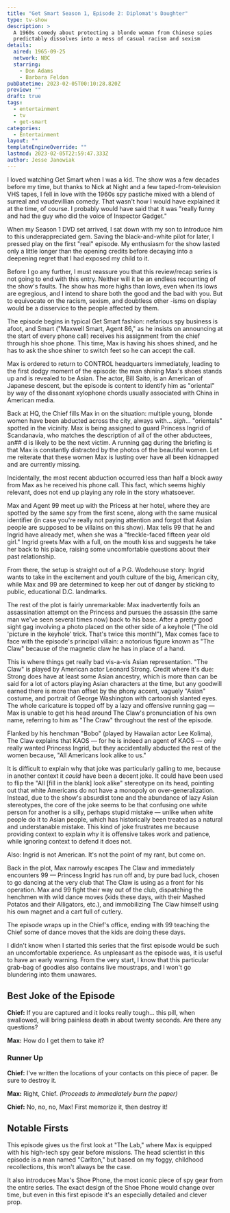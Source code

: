 ```yaml
---
title: "Get Smart Season 1, Episode 2: Diplomat's Daughter"
type: tv-show
description: >
  A 1960s comedy about protecting a blonde woman from Chinese spies
  predictably dissolves into a mess of casual racism and sexism
details:
  aired: 1965-09-25
  network: NBC
  starring:
    - Don Adams
    - Barbara Feldon
pubDatetime: 2023-02-05T00:10:28.820Z
preview: ""
draft: true
tags:
  - entertainment
  - tv
  - get-smart
categories:
  - Entertainment
layout: ""
templateEngineOverride: ""
lastmod: 2023-02-05T22:59:47.333Z
author: Jesse Janowiak
---
```


I loved watching Get Smart when I was a kid. The show was a few decades before my time, but thanks to Nick at Night and a few taped-from-television VHS tapes, I fell in love with the 1960s spy pastiche mixed with a blend of surreal and vaudevillian comedy. That wasn't how I would have explained it at the time, of course. I probably would have said that it was "really funny and had the guy who did the voice of Inspector Gadget."

When my Season 1 DVD set arrived, I sat down with my son to introduce him to this underappreciated gem. Saving the black-and-white pilot for later, I pressed play on the first "real" episode. My enthusiasm for the show lasted only a little longer than the opening credits before decaying into a deepening regret that I had exposed my child to it.

Before I go any further, I must reassure you that this review/recap series is not going to end with this entry. Neither will it be an endless recounting of the show's faults. The show has more highs than lows, even when its lows are egregious, and I intend to share both the good and the bad with you. But to equivocate on the racism, sexism, and doubtless other -isms on display would be a disservice to the people affected by them.

The episode begins in typical Get Smart fashion: nefarious spy business is afoot, and Smart ("Maxwell Smart, Agent 86," as he insists on announcing at the start of every phone call) receives his assignment from the chief through his shoe phone. This time, Max is having his shoes shined, and he has to ask the shoe shiner to switch feet so he can accept the call.

Max is ordered to return to CONTROL headquarters immediately, leading to the first dodgy moment of the episode: the man shining Max's shoes stands up and is revealed to be Asian. The actor, Bill Saito, is an American of Japanese descent, but the episode is content to identify him as "oriental" by way of the dissonant xylophone chords usually associated with China in American media.

Back at HQ, the Chief fills Max in on the situation: multiple young, blonde women have been abducted across the city, always with… _sigh_… "orientals" spotted in the vicinity. Max is being assigned to guard Princess Ingrid of Scandanavia, who matches the description of all of the other abductees, an## d is likely to be the next victim. A running gag during the briefing is that Max is constantly distracted by the photos of the beautiful women. Let me reiterate that these women Max is lusting over have all been kidnapped and are currently missing.

Incidentally, the most recent abduction occurred less than half a block away from Max as he received his phone call. This fact, which seems highly relevant, does not end up playing any role in the story whatsoever.

Max and Agent 99 meet up with the Pricess at her hotel, where they are spotted by the same spy from the first scene, along with the same musical identifier (in case you're really not paying attention and forgot that Asian people are supposed to be villains on this show). Max tells 99 that he and Ingrid have already met, when she was a "freckle-faced fifteen year old girl." Ingrid greets Max with a full, on the mouth kiss and suggests he take her back to his place, raising some uncomfortable questions about their past relationship.

From there, the setup is straight out of a P.G. Wodehouse story: Ingrid wants to take in the excitement and youth culture of the big, American city, while Max and 99 are determined to keep her out of danger by sticking to public, educational D.C. landmarks.

The rest of the plot is fairly unremarkable: Max inadvertently foils an assassination attempt on the Princess and pursues the assassin (the same man we've seen several times now) back to his base. After a pretty good sight gag involving a photo placed on the other side of a keyhole ("The old 'picture in the keyhole' trick. That's twice this month!"), Max comes face to face with the episode's principal villain: a notorious figure known as "The Claw" because of the magnetic claw he has in place of a hand.

This is where things get really bad vis-a-vis Asian representation. "The Claw" is played by American actor Leonard Strong. Credit where it's due: Strong does have at least some Asian ancestry, which is more than can be said for a lot of actors playing Asian characters at the time, but any goodwill earned there is more than offset by the phony accent, vaguely "Asian" costume, and portrait of George Washington with cartoonish slanted eyes. The whole caricature is topped off by a lazy and offensive running gag — Max is unable to get his head around The Claw's pronunciation of his own name, referring to him as "The Craw" throughout the rest of the episode.

Flanked by his henchman "Bobo" (played by Hawaiian actor Lee Kolima), The Claw explains that KAOS — for he is indeed an agent of KAOS — only really wanted Princess Ingrid, but they accidentally abducted the rest of the women because, "All Americans look alike to us."

It is difficult to explain why that joke was particularly galling to me, because in another context it _could_ have been a decent joke. It could have been used to flip the "All [fill in the blank] look alike" stereotype on its head, pointing out that white Americans do not have a monopoly on over-generalization. Instead, due to the show's absurdist tone and the abundance of lazy Asian stereotypes, the core of the joke seems to be that confusing one white person for another is a silly, perhaps stupid mistake — unlike when white people do it to Asian people, which has historically been treated as a natural and understanable mistake. This kind of joke frustrates me because providing context to explain why it is offensive takes work and patience, while ignoring context to defend it does not.

Also: Ingrid is not American. It's not the point of my rant, but come on.

Back in the plot, Max narrowly escapes The Claw and immediately encounters 99 — Princess Ingrid has run off and, by pure bad luck, chosen to go dancing at the very club that The Claw is using as a front for his operation. Max and 99 fight their way out of the club, dispatching the henchmen with wild dance moves (kids these days, with their Mashed Potatos and their Alligators, etc.), and immobilizing The Claw himself using his own magnet and a cart full of cutlery.

The episode wraps up in the Chief's office, ending with 99 teaching the Chief some of dance moves that the kids are doing these days.

I didn't know when I started this series that the first episode would be such an uncomfortable experience. As unpleasant as the episode was, it is useful to have an early warning. From the very start, I know that this particular grab-bag of goodies also contains live moustraps, and I won't go blundering into them unawares.

## Best Joke of the Episode

**Chief:** If you are captured and it looks really tough… this pill, when swallowed, will bring painless death in about twenty seconds. Are there any questions?

**Max:** How do I get them to take it?

### Runner Up

**Chief:** I've written the locations of your contacts on this piece of paper. Be sure to destroy it.

**Max:** Right, Chief. _(Proceeds to immediately burn the paper)_

**Chief:** No, no, no, Max! First memorize it, then destroy it!

## Notable Firsts

This episode gives us the first look at "The Lab," where Max is equipped with his high-tech spy gear before missions. The head scientist in this episode is a man named "Carlton," but based on my foggy, childhood recollections, this won't always be the case.

It also introduces Max's Shoe Phone, the most iconic piece of spy gear from the entire series. The exact design of the Shoe Phone would change over time, but even in this first episode it's an especially detailed and clever prop.
